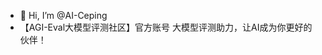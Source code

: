 - 👋 Hi, I’m @AI-Ceping
- 【AGI-Eval大模型评测社区】官方账号
大模型评测助力，让AI成为你更好的伙伴！

<!---
AI-Ceping/AI-Ceping is a ✨ special ✨ repository because its `README.md` (this file) appears on your GitHub profile.
You can click the Preview link to take a look at your changes.
--->

